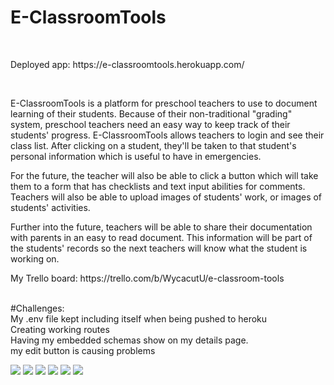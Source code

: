 # E-ClassroomTools
<br>
<p>Deployed app: https://e-classroomtools.herokuapp.com/ </p>
<br>
<p>E-ClassroomTools is a platform for preschool teachers to use to document learning of their students. Because of their non-traditional "grading" system, preschool teachers need an easy way to keep track of their students' progress. E-ClassroomTools allows teachers to login and see their class list. After clicking on a student, they'll be taken to that student's personal information which is useful to have in emergencies. 
<p>For the future, the teacher will also be able to click a button which will take them to a form that has checklists and text input abilities for comments. Teachers will also be able to upload images of students' work, or images of students' activities.
<p>Further into the future, teachers will be able to share their documentation with parents in an easy to read document. This information will be part of the students' records so the next teachers will know what the student is working on.
<p>My Trello board: https://trello.com/b/WycacutU/e-classroom-tools </p>
<br>
#Challenges: 
<br>My .env file kept including itself when being pushed to heroku <br>
Creating working routes<br>
Having my embedded schemas show on my details page.<br>
my edit button is causing problems</p>

![](https://i.imgur.com/OFcKcou.jpg)
![](https://i.imgur.com/WwcSVDw.jpg)
![](https://i.imgur.com/AEw2mT5.jpg)
![](https://i.imgur.com/sBYrAEJ.jpg)
![](https://i.imgur.com/E15eAlw.jpg)
![](https://i.imgur.com/doTgWrp.jpg)
